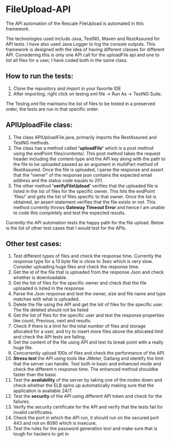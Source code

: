 # FileUpload-API

The API automation of the Rescale FileUpload is automated in this framework.

The technologies used include Java, TestNG, Maven and RestAssured for API tests. I have also used  Java Logger to log the console outputs.
This framework is designed with the idea of having different classes for different API. Considering this is only one API call for the uploadFile api and one to list all files for a user, I have coded both in the same class.

## How to run the tests:
1. Clone the repository and import in your favorite IDE
2. After importing, right click on testng.xml file -> Run As -> TestNG Suite.

The Testng.xml file maintains the list of files to be tested in a preserved order, the tests are run in that specific order.

## APIUploadFile class:

1. The class APIUploadFile.java, primarily imports the RestAssured and TestNG methods.
2. The class has a method called **'uploadFile'** which is a post method using the endPoint files/contents/. This post method takes the request header including the content-type and the API key along with the path to the file to be uploaded passed as an argument in multiPart method of RestAssured.  Once the file is uploaded, I parse the response and assert that the "owner" of the response json contains the expected email address and the status code equals to 201.
3. The other method **'verifyFileUpload'** verifies that the uploaded file is listed in the list of files for the specific owner. This hits the endPoint 'files/' and gets the list of files specific to that owner. Once the list is obtained, an assert statement verifies that the file exists or not. This method currently throws **Gateway Timeout Error** and hence I am unable to code this completely and test the expected results. 

Currently the API automation tests the happy path for the file upload. Below is the list of other test cases that I would test for the APIs. 

## Other test cases:

1. Test different types of files and check the response time. Currently the response type for a 13 byte file is close to 3sec which is very slow. Consider uploading huge files and check the response time.
2. Get the id of the file that is uploaded from the response Json and check whether is downloadable. 
3. Get the list of files for the specific owner and check that the file uploaded is listed in the response. 
4. Parse the Json response and test the owner, size and file name and type matches with what is uploaded. 
5. Delete the file using the API and get the lsit of files for the specific user. The file deleted should not be listed
6. Get the list of files for the specific user and test the response properties like count, Previous, next and results. 
7. Check if there is a limit for the total number of files and storage allocated for a user, and try to insert more files above the allocated limit and check the API tests are failing. 
8. Get the content of the file using API and test its break point with a really huge file.
9. Concurrently upload 100s of files and check the performance of the API. 
10. **Stress test** the API using tools like JMeter, Gatlang and identify the limit that the server can handle. Test both in basic and enhanced mode and check the different n response time. The enhanced method shouldbe faster than the basic
11. Test the **availability** of the server by taking one of the nodes down and check whether the ELB spins up automatically making sure that the application is available 24/7.
12. Test the **security** of the API using different API token and check for the failures. 
13. Verify the security certificate for the API and verify that the tests fail for invalid certificates. 
14. Check the port in which the API run, it should run on the secured port 443 and not on 8080 which is insecure.
15. Test the rules for the password generation tool and make sure that is tough for hackers to get in


